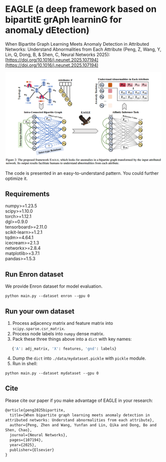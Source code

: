# EAGLE (a deep framework based on bipartitE grAph learninG for anomaLy dEtection)

When Bipartite Graph Learning Meets Anomaly Detection in Attributed Networks: Understand Abnormalities from Each Attribute (Peng, Z, Wang, Y, Lin, Q, Dong, B, & Shen, C, Neural Networks 2025): [https://doi.org/10.1016/j.neunet.2025.107194](https://doi.org/10.1016/j.neunet.2025.107194)

![image](https://github.com/zpeng27/EAGLE/blob/main/eagle.png)

The code is presented in an easy-to-understand pattern. You could further optimize it.

## Requirements 
numpy>=1.23.5  
scipy>=1.10.0  
torch>=1.12.1  
dgl>=0.9.0  
tensorboard>=2.11.0  
scikit-learn>=1.2.1  
tqdm>=4.64.1  
icecream>=2.1.3  
networkx>=2.8.4  
matplotlib>=3.7.1  
pandas>=1.5.3  

## Run Enron dataset
We provide Enron dataset for model evaluation.
```shell
python main.py --dataset enron --gpu 0
```

## Run your own dataset
 
1. Process adjacency matrix and feature matrix into `scipy.sparse.csr_matrix`.
2. Process node labels into `numpy` dense matrix.
3. Pack these three things above into a `dict` with key names: 
```python
   {'A': adj_matrix, 'X': features, 'gnd': labels}
```
4. Dump the `dict` into `./data/mydataset.pickle` with `pickle` module.
5. Run in shell:
```shell
python main.py --dataset mydataset --gpu 0
```

## Cite
Please cite our paper if you make advantage of EAGLE in your research:

```
@article{peng2025bipartite,
  title={When bipartite graph learning meets anomaly detection in attributed networks: Understand abnormalities from each attribute},
  author={Peng, Zhen and Wang, Yunfan and Lin, Qika and Dong, Bo and Shen, Chao},
  journal={Neural Networks},
  pages={107194},
  year={2025},
  publisher={Elsevier}
}
```

